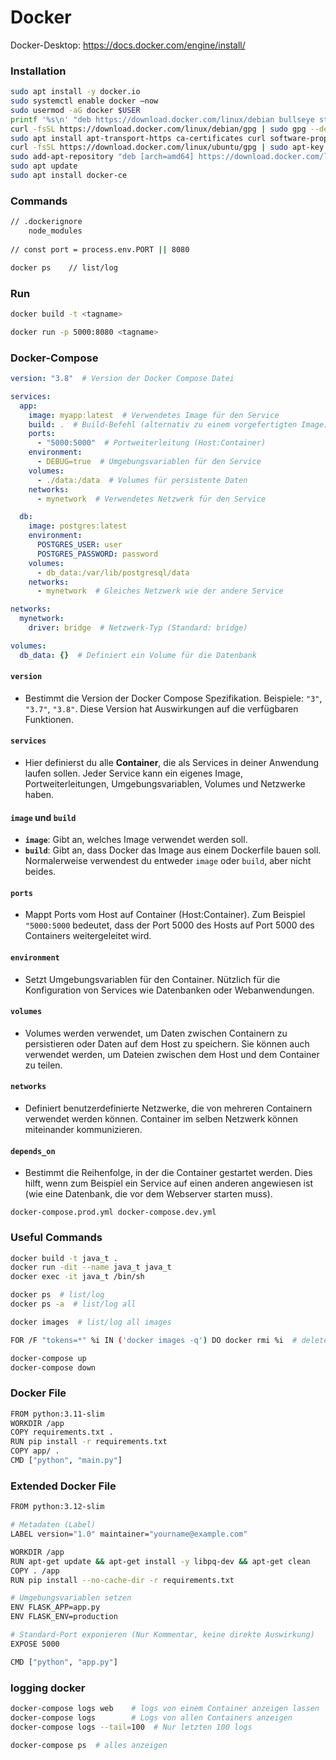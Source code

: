 # Docker

Docker-Desktop: https://docs.docker.com/engine/install/

### Installation
```bash
sudo apt install -y docker.io 
sudo systemctl enable docker –now 
sudo usermod -aG docker $USER 
printf '%s\n' "deb https://download.docker.com/linux/debian bullseye stable" | sudo tee /etc/apt/sources.list.d/docker-ce.list 
curl -fsSL https://download.docker.com/linux/debian/gpg | sudo gpg --dearmor -o /etc/apt/trusted.gpg.d/docker-ce-archive-keyring.gpg 
sudo apt install apt-transport-https ca-certificates curl software-properties-common 
curl -fsSL https://download.docker.com/linux/ubuntu/gpg | sudo apt-key add - 
sudo add-apt-repository "deb [arch=amd64] https://download.docker.com/linux/ubuntu `lsb_release -cs` test" 
sudo apt update 
sudo apt install docker-ce 
```

### Commands
```bash
// .dockerignore
    node_modules
    
// const port = process.env.PORT || 8080

docker ps    // list/log
```

### Run
```bash
docker build -t <tagname>

docker run -p 5000:8080 <tagname>
```

### Docker-Compose
```yaml
version: "3.8"  # Version der Docker Compose Datei

services:
  app:
    image: myapp:latest  # Verwendetes Image für den Service
    build: .  # Build-Befehl (alternativ zu einem vorgefertigten Image)
    ports:
      - "5000:5000"  # Portweiterleitung (Host:Container)
    environment:
      - DEBUG=true  # Umgebungsvariablen für den Service
    volumes:
      - ./data:/data  # Volumes für persistente Daten
    networks:
      - mynetwork  # Verwendetes Netzwerk für den Service

  db:
    image: postgres:latest
    environment:
      POSTGRES_USER: user
      POSTGRES_PASSWORD: password
    volumes:
      - db_data:/var/lib/postgresql/data
    networks:
      - mynetwork  # Gleiches Netzwerk wie der andere Service

networks:
  mynetwork:
    driver: bridge  # Netzwerk-Typ (Standard: bridge)

volumes:
  db_data: {}  # Definiert ein Volume für die Datenbank
```

#### `version`

- Bestimmt die Version der Docker Compose Spezifikation. Beispiele: `"3"`, `"3.7"`, `"3.8"`. Diese Version hat Auswirkungen auf die verfügbaren Funktionen.

#### `services`

- Hier definierst du alle **Container**, die als Services in deiner Anwendung laufen sollen. Jeder Service kann ein eigenes Image, Portweiterleitungen, Umgebungsvariablen, Volumes und Netzwerke haben.

#### `image` und `build`

- **`image`**: Gibt an, welches Image verwendet werden soll.
- **`build`**: Gibt an, dass Docker das Image aus einem Dockerfile bauen soll. Normalerweise verwendest du entweder `image` oder `build`, aber nicht beides.

#### `ports`

- Mappt Ports vom Host auf Container (Host:Container). Zum Beispiel `"5000:5000` bedeutet, dass der Port 5000 des Hosts auf Port 5000 des Containers weitergeleitet wird.

#### `environment`

- Setzt Umgebungsvariablen für den Container. Nützlich für die Konfiguration von Services wie Datenbanken oder Webanwendungen.

#### `volumes`

- Volumes werden verwendet, um Daten zwischen Containern zu persistieren oder Daten auf dem Host zu speichern. Sie können auch verwendet werden, um Dateien zwischen dem Host und dem Container zu teilen.

#### `networks`

- Definiert benutzerdefinierte Netzwerke, die von mehreren Containern verwendet werden können. Container im selben Netzwerk können miteinander kommunizieren.

#### `depends_on`

- Bestimmt die Reihenfolge, in der die Container gestartet werden. Dies hilft, wenn zum Beispiel ein Service auf einen anderen angewiesen ist (wie eine Datenbank, die vor dem Webserver starten muss).

`docker-compose.prod.yml
docker-compose.dev.yml`

### Useful Commands
```bash
docker build -t java_t .
docker run -dit --name java_t java_t
docker exec -it java_t /bin/sh

docker ps  # list/log
docker ps -a  # list/log all 

docker images  # list/log all images

FOR /F "tokens=*" %i IN ('docker images -q') DO docker rmi %i  # delete all images
```

```bash
docker-compose up
docker-compose down
```

### Docker File
```bash
FROM python:3.11-slim
WORKDIR /app
COPY requirements.txt .
RUN pip install -r requirements.txt
COPY app/ .
CMD ["python", "main.py"]
```

### Extended Docker File
```bash
FROM python:3.12-slim

# Metadaten (Label)
LABEL version="1.0" maintainer="yourname@example.com"

WORKDIR /app
RUN apt-get update && apt-get install -y libpq-dev && apt-get clean
COPY . /app
RUN pip install --no-cache-dir -r requirements.txt

# Umgebungsvariablen setzen
ENV FLASK_APP=app.py
ENV FLASK_ENV=production

# Standard-Port exponieren (Nur Kommentar, keine direkte Auswirkung)
EXPOSE 5000

CMD ["python", "app.py"]
```

### logging docker
```bash
docker-compose logs web    # logs von einem Container anzeigen lassen
docker-compose logs        # Logs von allen Containers anzeigen
docker-compose logs --tail=100  # Nur letzten 100 logs

docker-compose ps  # alles anzeigen
```